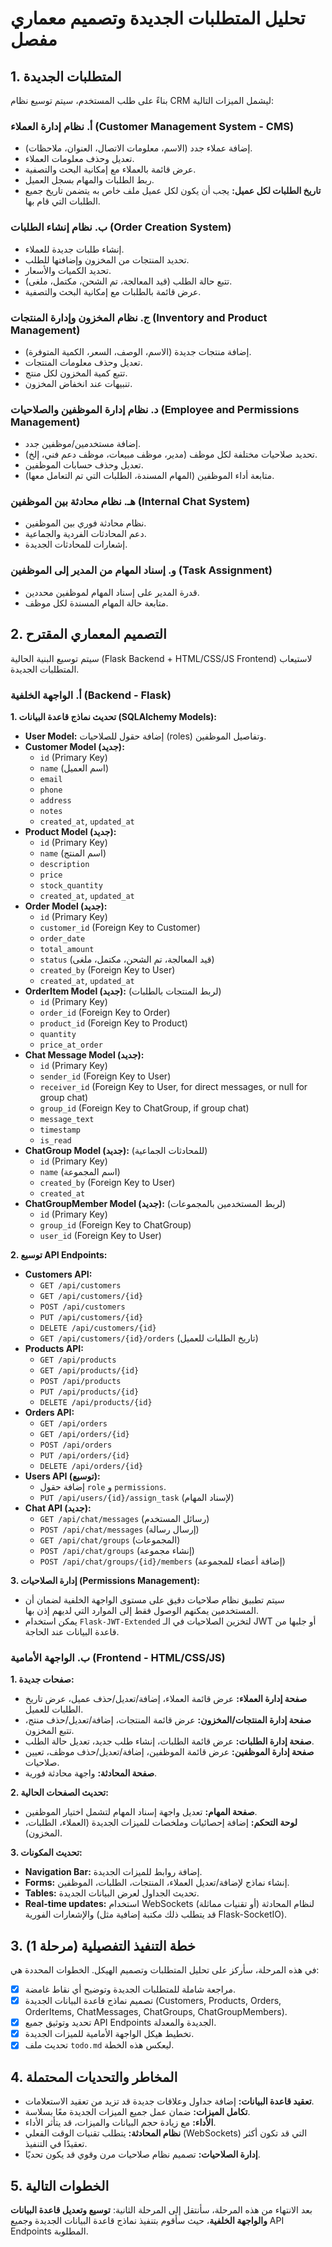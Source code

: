 # تحليل المتطلبات الجديدة وتصميم معماري مفصل

## 1. المتطلبات الجديدة

بناءً على طلب المستخدم، سيتم توسيع نظام CRM ليشمل الميزات التالية:

### أ. نظام إدارة العملاء (Customer Management System - CMS)
- إضافة عملاء جدد (الاسم، معلومات الاتصال، العنوان، ملاحظات).
- تعديل وحذف معلومات العملاء.
- عرض قائمة بالعملاء مع إمكانية البحث والتصفية.
- ربط الطلبات والمهام بسجل العميل.
- **تاريخ الطلبات لكل عميل:** يجب أن يكون لكل عميل ملف خاص به يتضمن تاريخ جميع الطلبات التي قام بها.

### ب. نظام إنشاء الطلبات (Order Creation System)
- إنشاء طلبات جديدة للعملاء.
- تحديد المنتجات من المخزون وإضافتها للطلب.
- تحديد الكميات والأسعار.
- تتبع حالة الطلب (قيد المعالجة، تم الشحن، مكتمل، ملغى).
- عرض قائمة بالطلبات مع إمكانية البحث والتصفية.

### ج. نظام المخزون وإدارة المنتجات (Inventory and Product Management)
- إضافة منتجات جديدة (الاسم، الوصف، السعر، الكمية المتوفرة).
- تعديل وحذف معلومات المنتجات.
- تتبع كمية المخزون لكل منتج.
- تنبيهات عند انخفاض المخزون.

### د. نظام إدارة الموظفين والصلاحيات (Employee and Permissions Management)
- إضافة مستخدمين/موظفين جدد.
- تحديد صلاحيات مختلفة لكل موظف (مدير، موظف مبيعات، موظف دعم فني، إلخ).
- تعديل وحذف حسابات الموظفين.
- متابعة أداء الموظفين (المهام المسندة، الطلبات التي تم التعامل معها).

### هـ. نظام محادثة بين الموظفين (Internal Chat System)
- نظام محادثة فوري بين الموظفين.
- دعم المحادثات الفردية والجماعية.
- إشعارات للمحادثات الجديدة.

### و. إسناد المهام من المدير إلى الموظفين (Task Assignment)
- قدرة المدير على إسناد المهام لموظفين محددين.
- متابعة حالة المهام المسندة لكل موظف.

## 2. التصميم المعماري المقترح

سيتم توسيع البنية الحالية (Flask Backend + HTML/CSS/JS Frontend) لاستيعاب المتطلبات الجديدة.

### أ. الواجهة الخلفية (Backend - Flask)

**1. تحديث نماذج قاعدة البيانات (SQLAlchemy Models):**
- **User Model:** إضافة حقول للصلاحيات (roles) وتفاصيل الموظفين.
- **Customer Model (جديد):**
  - `id` (Primary Key)
  - `name` (اسم العميل)
  - `email`
  - `phone`
  - `address`
  - `notes`
  - `created_at`, `updated_at`
- **Product Model (جديد):**
  - `id` (Primary Key)
  - `name` (اسم المنتج)
  - `description`
  - `price`
  - `stock_quantity`
  - `created_at`, `updated_at`
- **Order Model (جديد):**
  - `id` (Primary Key)
  - `customer_id` (Foreign Key to Customer)
  - `order_date`
  - `total_amount`
  - `status` (قيد المعالجة، تم الشحن، مكتمل، ملغى)
  - `created_by` (Foreign Key to User)
  - `created_at`, `updated_at`
- **OrderItem Model (جديد):** (لربط المنتجات بالطلبات)
  - `id` (Primary Key)
  - `order_id` (Foreign Key to Order)
  - `product_id` (Foreign Key to Product)
  - `quantity`
  - `price_at_order`
- **Chat Message Model (جديد):**
  - `id` (Primary Key)
  - `sender_id` (Foreign Key to User)
  - `receiver_id` (Foreign Key to User, for direct messages, or null for group chat)
  - `group_id` (Foreign Key to ChatGroup, if group chat)
  - `message_text`
  - `timestamp`
  - `is_read`
- **ChatGroup Model (جديد):** (للمحادثات الجماعية)
  - `id` (Primary Key)
  - `name` (اسم المجموعة)
  - `created_by` (Foreign Key to User)
  - `created_at`
- **ChatGroupMember Model (جديد):** (لربط المستخدمين بالمجموعات)
  - `id` (Primary Key)
  - `group_id` (Foreign Key to ChatGroup)
  - `user_id` (Foreign Key to User)

**2. توسيع API Endpoints:**
- **Customers API:**
  - `GET /api/customers`
  - `GET /api/customers/{id}`
  - `POST /api/customers`
  - `PUT /api/customers/{id}`
  - `DELETE /api/customers/{id}`
  - `GET /api/customers/{id}/orders` (تاريخ الطلبات للعميل)
- **Products API:**
  - `GET /api/products`
  - `GET /api/products/{id}`
  - `POST /api/products`
  - `PUT /api/products/{id}`
  - `DELETE /api/products/{id}`
- **Orders API:**
  - `GET /api/orders`
  - `GET /api/orders/{id}`
  - `POST /api/orders`
  - `PUT /api/orders/{id}`
  - `DELETE /api/orders/{id}`
- **Users API (توسيع):**
  - إضافة حقول `role` و `permissions`.
  - `PUT /api/users/{id}/assign_task` (لإسناد المهام)
- **Chat API (جديد):**
  - `GET /api/chat/messages` (رسائل المستخدم)
  - `POST /api/chat/messages` (إرسال رسالة)
  - `GET /api/chat/groups` (المجموعات)
  - `POST /api/chat/groups` (إنشاء مجموعة)
  - `POST /api/chat/groups/{id}/members` (إضافة أعضاء للمجموعة)

**3. إدارة الصلاحيات (Permissions Management):**
- سيتم تطبيق نظام صلاحيات دقيق على مستوى الواجهة الخلفية لضمان أن المستخدمين يمكنهم الوصول فقط إلى الموارد التي لديهم إذن بها.
- يمكن استخدام `Flask-JWT-Extended` لتخزين الصلاحيات في الـ JWT أو جلبها من قاعدة البيانات عند الحاجة.

### ب. الواجهة الأمامية (Frontend - HTML/CSS/JS)

**1. صفحات جديدة:**
- **صفحة إدارة العملاء:** عرض قائمة العملاء، إضافة/تعديل/حذف عميل، عرض تاريخ الطلبات للعميل.
- **صفحة إدارة المنتجات/المخزون:** عرض قائمة المنتجات، إضافة/تعديل/حذف منتج، تتبع المخزون.
- **صفحة إدارة الطلبات:** عرض قائمة الطلبات، إنشاء طلب جديد، تعديل حالة الطلب.
- **صفحة إدارة الموظفين:** عرض قائمة الموظفين، إضافة/تعديل/حذف موظف، تعيين صلاحيات.
- **صفحة المحادثة:** واجهة محادثة فورية.

**2. تحديث الصفحات الحالية:**
- **صفحة المهام:** تعديل واجهة إسناد المهام لتشمل اختيار الموظفين.
- **لوحة التحكم:** إضافة إحصائيات وملخصات للميزات الجديدة (العملاء، الطلبات، المخزون).

**3. تحديث المكونات:**
- **Navigation Bar:** إضافة روابط للميزات الجديدة.
- **Forms:** إنشاء نماذج لإضافة/تعديل العملاء، المنتجات، الطلبات، الموظفين.
- **Tables:** تحديث الجداول لعرض البيانات الجديدة.
- **Real-time updates:** استخدام WebSockets (أو تقنيات مماثلة) لنظام المحادثة والإشعارات الفورية (قد يتطلب ذلك مكتبة إضافية مثل Flask-SocketIO).

## 3. خطة التنفيذ التفصيلية (مرحلة 1)

في هذه المرحلة، سأركز على تحليل المتطلبات وتصميم الهيكل. الخطوات المحددة هي:

- [x] مراجعة شاملة للمتطلبات الجديدة وتوضيح أي نقاط غامضة.
- [x] تصميم نماذج قاعدة البيانات الجديدة (Customers, Products, Orders, OrderItems, ChatMessages, ChatGroups, ChatGroupMembers).
- [x] تحديد وتوثيق جميع API Endpoints الجديدة والمعدلة.
- [x] تخطيط هيكل الواجهة الأمامية للميزات الجديدة.
- [x] تحديث ملف `todo.md` ليعكس هذه الخطة.

## 4. المخاطر والتحديات المحتملة

- **تعقيد قاعدة البيانات:** إضافة جداول وعلاقات جديدة قد تزيد من تعقيد الاستعلامات.
- **تكامل الميزات:** ضمان عمل جميع الميزات الجديدة معًا بسلاسة.
- **الأداء:** مع زيادة حجم البيانات والميزات، قد يتأثر الأداء.
- **نظام المحادثة:** يتطلب تقنيات الوقت الفعلي (WebSockets) التي قد تكون أكثر تعقيدًا في التنفيذ.
- **إدارة الصلاحيات:** تصميم نظام صلاحيات مرن وقوي قد يكون تحديًا.

## 5. الخطوات التالية

بعد الانتهاء من هذه المرحلة، سأنتقل إلى المرحلة الثانية: **توسيع وتعديل قاعدة البيانات والواجهة الخلفية**، حيث سأقوم بتنفيذ نماذج قاعدة البيانات الجديدة وجميع API Endpoints المطلوبة.

